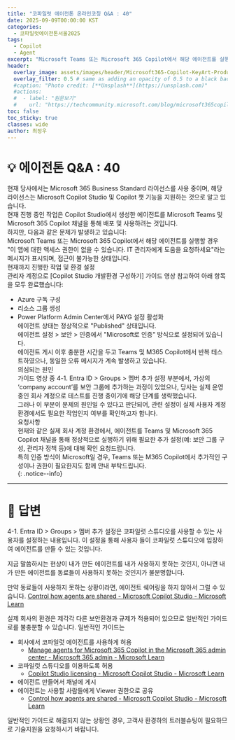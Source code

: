```yaml
---
title: "코파일럿 에이전톤 온라인코칭 Q&A : 40"
date: 2025-09-09T00:00:00 KST
categories:
  - 코파일럿에이전톤서울2025
tags:
  - Copilot
  - Agent
excerpt: "Microsoft Teams 또는 Microsoft 365 Copilot에서 해당 에이전트를 실행할 경우 "이 앱에 대한 액세스 권한이 없을 수 있습니다. IT 관리자에게 도움을 요청하세요"라는 메시지가 표시되며, 접근이 불가능한 상태입니다.  "
header:
  overlay_image: assets/images/header/Microsoft365-Copilot-KeyArt-Productivity-6K-01.png
  overlay_filter: 0.5 # same as adding an opacity of 0.5 to a black background
  #caption: "Photo credit: [**Unsplash**](https://unsplash.com)"
  #actions:
  #  - label: "원문보기"
  #    url: "https://techcommunity.microsoft.com/blog/microsoft365copilotblog/what%E2%80%99s-new-in-microsoft-365-copilot--july-2025/4438253"
toc: false
toc_sticky: true
classes: wide
author: 최정우
---
```


# 💡 에이전톤 Q&A : 40


현재 당사에서는 Microsoft 365 Business Standard 라이선스를 사용 중이며, 해당 라이선스는 Microsoft Copilot Studio 및 Copilot 챗 기능을 지원하는 것으로 알고 있습니다.  
현재 진행 중인 작업은 Copilot Studio에서 생성한 에이전트를 Microsoft Teams 및 Microsoft 365 Copilot 채널을 통해 배포 및 사용하려는 것입니다.  
하지만, 다음과 같은 문제가 발생하고 있습니다:  
Microsoft Teams 또는 Microsoft 365 Copilot에서 해당 에이전트를 실행할 경우 "이 앱에 대한 액세스 권한이 없을 수 있습니다. IT 관리자에게 도움을 요청하세요"라는 메시지가 표시되며, 접근이 불가능한 상태입니다.  
현재까지 진행한 작업 및 환경 설정  
관리자 계정으로 [Copilot Studio 개발환경 구성하기] 가이드 영상 참고하여 아래 항목을 모두 완료했습니다:  
- Azure 구독 구성  
- 리소스 그룹 생성  
- Power Platform Admin Center에서 PAYG 설정 활성화  
에이전트 상태는 정상적으로 "Published" 상태입니다.  
에이전트 설정 > 보안 > 인증에서 "Microsoft로 인증" 방식으로 설정되어 있습니다.  
에이전트 게시 이후 충분한 시간을 두고 Teams 및 M365 Copilot에서 반복 테스트하였으나, 동일한 오류 메시지가 계속 발생하고 있습니다.  
의심되는 원인  
가이드 영상 중 4-1. Entra ID > Groups > 멤버 추가 설정 부분에서, 가상의 ‘company account’를 보안 그룹에 추가하는 과정이 있었으나, 당사는 실제 운영 중인 회사 계정으로 테스트를 진행 중이기에 해당 단계를 생략했습니다.  
그러나 이 부분이 문제의 원인일 수 있다고 판단되어, 관련 설정이 실제 사용자 계정 환경에서도 필요한 작업인지 여부를 확인하고자 합니다.  
요청사항  
현재와 같은 실제 회사 계정 환경에서, 에이전트를 Teams 및 Microsoft 365 Copilot 채널을 통해 정상적으로 실행하기 위해 필요한 추가 설정(예: 보안 그룹 구성, 관리자 정책 등)에 대해 확인 요청드립니다.  
특히 인증 방식이 Microsoft일 경우, Teams 또는 M365 Copilot에서 추가적인 구성이나 권한이 필요한지도 함께 안내 부탁드립니다.  
{: .notice--info}

---

# 📝 답변


4-1. Entra ID > Groups > 멤버 추가 설정은 코파일럿 스튜디오를 사용할 수 있는 사용자를 설정하는 내용입니다. 이 설정을 통해 사용자 들이 코파일럿 스튜디오에 입장하여 에이전트를 만들 수 있는 것입니다.

지금 말씀하시는 현상이 내가 만든 에이전트를 내가 사용하지 못하는 것인지, 아니면 내가 만든 에이전트를 동료들이 사용하지 못하는 것인지가 불분명합니다.

만약 동료들이 사용하지 못하는 상황이라면, 에이전트 쉐어링을 하지 않아서 그럴 수 있습니다.
[Control how agents are shared - Microsoft Copilot Studio - Microsoft Learn](https://learn.microsoft.com/en-us/microsoft-copilot-studio/admin-sharing-controls-limits)

실제 회사의 환경은 제각각 다른 보안환경과 규제가 적용되어 있으므로 일반적인 가이드로를 불충분할 수 있습니다.
일반적인 가이드는 

- 회사에서 코파일럿 에이전트를 사용하게 허용
  - [Manage agents for Microsoft 365 Copilot in the Microsoft 365 admin center - Microsoft 365 admin - Microsoft Learn](https://learn.microsoft.com/en-us/microsoft-365/admin/manage/manage-copilot-agents-integrated-apps?view=o365-worldwide&context=%2Fmicrosoft-365-copilot%2Fextensibility%2Fcontext#enable-or-disable-copilot-extensibility)
- 코파일럿 스튜디오를 이용하도록 허용
  - [Copilot Studio licensing - Microsoft Copilot Studio - Microsoft Learn](https://learn.microsoft.com/en-us/microsoft-copilot-studio/billing-licensing#getting-started-in-copilot-studio)
- 에이전트 만들어서 채널에 게시
- 에이전트는 사용할 사람들에게 Viewer 권한으로 공유
  - [Control how agents are shared - Microsoft Copilot Studio - Microsoft Learn](https://learn.microsoft.com/en-us/microsoft-copilot-studio/admin-sharing-controls-limits)

일반적인 가이드로 해결되지 않는 상황인 경우, 고객사 환경하의 트러블슈팅이 필요하므로 기술지원을 요청하시기 바랍니다.


